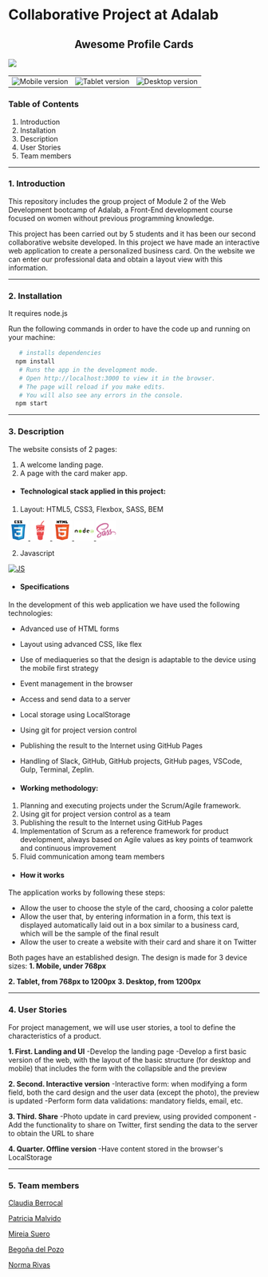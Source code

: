 
# Collaborative Project at Adalab

<h2 align="center">Awesome Profile Cards</h2>

![](https://i.imgur.com/Jwwpqsa.png)

<table>
  <tr>
    <td>
      <img src="./assets/images/MV.png" alt="Mobile version" height="200"/>
    </td>
    <td>
      <img src="./assets/images/TABLET.png" alt="Tablet version" height="200"/>
    </td>
    <td>
      <img src="./design/DESKTOP.jpg" alt="Desktop version" height="200"/>
    </td>
  </tr>
</table>

<h3 align="left">Table of Contents</h3>

1. Introduction
2. Installation
3. Description
4. User Stories
5. Team members

---

<h3 align="left">1. Introduction</h3>
<p align="left">
    


This repository includes the group project of Module 2 of the Web Development bootcamp of Adalab, a Front-End development course focused on women without previous programming knowledge.

This project has been carried out by 5 students and it has been our second collaborative website developed. In this project we have made an interactive web application to create a personalized business card. On the website we can enter our professional data and obtain a layout view with this information.

---

   <h3 align="left">2. Installation</h3>
   
It requires node.js
   
Run the following commands in order to have the code up and running on your machine:
   
  
```bash
   # installs dependencies 
  npm install
   # Runs the app in the development mode.
   # Open http://localhost:3000 to view it in the browser.
   # The page will reload if you make edits.
   # You will also see any errors in the console.
  npm start
```

---

<h3 align="left">3. Description</h3>

The website consists of 2 pages:

1. A welcome landing page.
2. A page with the card maker app.

- <h4 align="left">Technological stack applied in this project:</h4>

1. Layout: HTML5, CSS3, Flexbox, SASS, BEM

<p align="left"> <a href="https://www.w3schools.com/css/" target="_blank" rel="noreferrer"> <img src="https://raw.githubusercontent.com/devicons/devicon/master/icons/css3/css3-original-wordmark.svg" alt="css3" width="40" height="40"/> </a> <a href="https://gulpjs.com" target="_blank" rel="noreferrer"> <img src="https://raw.githubusercontent.com/devicons/devicon/master/icons/gulp/gulp-plain.svg" alt="gulp" width="40" height="40"/> </a> <a href="https://www.w3.org/html/" target="_blank" rel="noreferrer"> <img src="https://raw.githubusercontent.com/devicons/devicon/master/icons/html5/html5-original-wordmark.svg" alt="html5" width="40" height="40"/> </a> <a href="https://nodejs.org" target="_blank" rel="noreferrer"> <img src="https://raw.githubusercontent.com/devicons/devicon/master/icons/nodejs/nodejs-original-wordmark.svg" alt="nodejs" width="40" height="40"/> </a> <a href="https://sass-lang.com" target="_blank" rel="noreferrer"> <img src="https://raw.githubusercontent.com/devicons/devicon/master/icons/sass/sass-original.svg" alt="sass" width="40" height="40"/> </a> </p>

2. Javascript
 <p align="left">
<a href="https://www.javascript.com/" target="_blank" rel="noreferrer"> <img src="https://i.imgur.com/84IfG7c.png" alt="JS" width="40" height="40"/> </a></p>

- <h4 align="left">Specifications</h4>

In the development of this web application we have used the following technologies:

- Advanced use of HTML forms
- Layout using advanced CSS, like flex
- Use of mediaqueries so that the design is adaptable to the device using the mobile first strategy
- Event management in the browser
- Access and send data to a server
- Local storage using LocalStorage
- Using git for project version control
- Publishing the result to the Internet using GitHub Pages
- Handling of Slack, GitHub, GitHub projects, GitHub pages, VSCode, Gulp, Terminal, Zeplin.

- <h4 align="left">Working methodology:</h4>

1. Planning and executing projects under the Scrum/Agile framework.
2. Using git for project version control as a team
3. Publishing the result to the Internet using GitHub Pages
4. Implementation of Scrum as a reference framework for product development, always based on Agile values as key points of teamwork and continuous improvement
5. Fluid communication among team members

- <h4 align="left">How it works</h4>


The application works by following these steps:

- Allow the user to choose the style of the card, choosing a color palette
- Allow the user that, by entering information in a form, this text is displayed automatically laid out in a box similar to a business card, which will be the sample of the final result
- Allow the user to create a website with their card and share it on Twitter

Both pages have an established design. The design is made for 3 device sizes:
**1. Mobile, under 768px**

**2. Tablet, from 768px to 1200px**
**3. Desktop, from 1200px**

---

<h3 align="left">4. User Stories</h3>
<p align="left">
    
    


For project management, we will use user stories, a tool to define the characteristics of a product.

**1. First. Landing and UI**
-Develop the landing page
-Develop a first basic version of the web, with the layout of the basic structure (for desktop and mobile) that includes the form with the collapsible and the preview

**2. Second. Interactive version**
-Interactive form: when modifying a form field, both the card design and the user data (except the photo), the preview is updated
-Perform form data validations: mandatory fields, email, etc.

**3. Third. Share**
-Photo update in card preview, using provided component
-Add the functionality to share on Twitter, first sending the data to the server to obtain the URL to share

**4. Quarter. Offline version**
-Have content stored in the browser's LocalStorage

</p>

---

 <h3 align="left">5. Team members</h3>
<p align="left">

[Claudia Berrocal](https://github.com/claudiabg-c)

[Patricia Malvido](https://github.com/PatriMalvido)

[Mireia Suero](https://github.com/mireiasuefra)

[Begoña del Pozo](https://github.com/Begodpo)

[Norma Rivas](https://github.com/NormaDeveloper)
